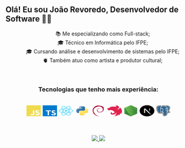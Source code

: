 ## Olá! Eu sou João Revoredo, Desenvolvedor de Software 👋🏾

<div align="center">
  <div>
  <ul style="list-style-type: none">
<li>📚 Me especializando como Full-stack;</li> 
<ll>🎓 Técnico em Informática pelo IFPE;</li>
<li>🎓 Cursando análise e desenvolvimento de sistemas pelo IFPE;</li> 
<li>🫀 Também atuo como artista e produtor cultural;</li>
</ul>
</div>


<br/>

### Tecnologias que tenho mais experiência:
<div style="display: inline_block"><br>
  <img align="center" alt="Jao-Js" height="30" width="40" src="https://raw.githubusercontent.com/devicons/devicon/master/icons/javascript/javascript-plain.svg">
  <img align="center" alt="Jao-Ts" height="30" width="40" src="https://raw.githubusercontent.com/devicons/devicon/master/icons/typescript/typescript-plain.svg">
  <img align="center" alt="Jao-react" height="30" width="40" src="https://raw.githubusercontent.com/devicons/devicon/master/icons/react/react-original.svg">
  <img align="center" alt="Jao-Python" height="30" width="40" src="https://raw.githubusercontent.com/devicons/devicon/master/icons/python/python-original.svg">
  <img align="center" alt="Jao-Debian" height="30" width="40" src="https://raw.githubusercontent.com/devicons/devicon/master/icons/debian/debian-original.svg">
  <img align="center" alt="Jao-Nest" height="30" width="40" src="https://raw.githubusercontent.com/devicons/devicon/master/icons/nestjs/nestjs-plain.svg">
  <img align="center" alt="Jao-node" height="30" width="40" src="https://raw.githubusercontent.com/devicons/devicon/master/icons/nodejs/nodejs-original.svg">
  <img align="center" alt="Jao-Nextjs" height="30" width="40" src="https://raw.githubusercontent.com/devicons/devicon/master/icons/nextjs/nextjs-original.svg">
  <img align="center" alt="Jao-postgresql" height="30" width="40" src="https://raw.githubusercontent.com/devicons/devicon/master/icons/postgresql/postgresql-original.svg">
</div>
<br>
<!--
 <h3>Tecnologias em desenvolvimento</h3>
 <div style="display: inline_block"><br>
  <img align="center" alt="Jao-Js" height="30" width="40" src="https://raw.githubusercontent.com/devicons/devicon/master/icons/javascript/javascript-plain.svg">
  <img align="center" alt="Jao-Ts" height="30" width="40" src="https://raw.githubusercontent.com/devicons/devicon/master/icons/typescript/typescript-plain.svg">
  <img align="center" alt="Jao-react" height="30" width="40" src="https://raw.githubusercontent.com/devicons/devicon/master/icons/react/react-original.svg">
  <img align="center" alt="Jao-Python" height="30" width="40" src="https://raw.githubusercontent.com/devicons/devicon/master/icons/python/python-original.svg">
  <img align="center" alt="Jao-Debian" height="30" width="40" src="https://raw.githubusercontent.com/devicons/devicon/master/icons/debian/debian-original.svg">
  <img align="center" alt="Jao-node" height="30" width="40" src="https://raw.githubusercontent.com/devicons/devicon/master/icons/nodejs/nodejs-original.svg">
  <img align="center" alt="Jao-Nextjs" height="30" width="40" src="https://raw.githubusercontent.com/devicons/devicon/master/icons/nextjs/nextjs-original.svg">
  <img align="center" alt="Jao-postgresql" height="30" width="40" src="https://raw.githubusercontent.com/devicons/devicon/master/icons/postgresql/postgresql-original.svg">
</div>
-->
<br><br>
<div align="center">
  <a href="https://github.com/Jrevoredo42">
  <img height="180em" src="https://github-readme-stats.vercel.app/api?username=Jrevoredo42&show_icons=true&theme=dracula&include_all_commits=true&count_private=true"/>
  <img height="180em" src="https://github-readme-stats.vercel.app/api/top-langs/?username=Jrevoredo42&layout=compact&langs_count=7&theme=dracula"/>
</div>
<br>
</div>
